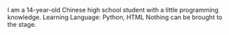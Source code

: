 I am a 14-year-old Chinese high school student with a little programming knowledge.
Learning Language: Python, HTML
Nothing can be brought to the stage.

<!---
feiAgion/feiAgion is a ✨ special ✨ repository because its `README.md` (this file) appears on your GitHub profile.
You can click the Preview link to take a look at your changes.
--->
